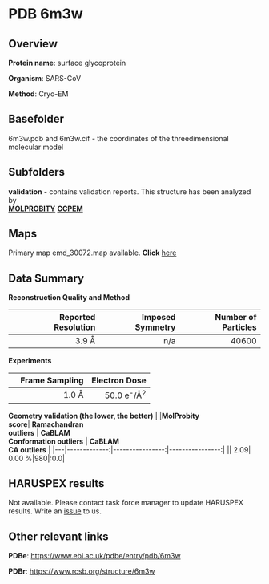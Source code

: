 # PDB 6m3w

## Overview

**Protein name**: surface glycoprotein

**Organism**: SARS-CoV

**Method**: Cryo-EM



## Basefolder

6m3w.pdb and 6m3w.cif - the coordinates of the threedimensional molecular model

## Subfolders





**validation** - contains validation reports. This structure has been analyzed by <br>  [**MOLPROBITY**](https://github.com/thorn-lab/coronavirus_structural_task_force/tree/master/pdb/surface_glycoprotein/SARS-CoV/6m3w/validation/molprobity)   [**CCPEM**](https://github.com/thorn-lab/coronavirus_structural_task_force/tree/master/pdb/surface_glycoprotein/SARS-CoV/6m3w/validation/ccpem-validation) 



## Maps

Primary map emd_30072.map available. **Click** [here](http://ftp.wwpdb.org/pub/emdb/structures/EMD-30072/map/) 

## Data Summary
**Reconstruction Quality and Method**

|   | Reported Resolution | Imposed Symmetry | Number of Particles |
|---|-------------:|----------------:|--------------:|
|   |3.9 Å|n/a|40600|

**Experiments**

|   | Frame Sampling | Electron Dose |
|---|-------------:|----------------:|
|   |1.0 Å|50.0 e<sup>-</sup>/Å<sup>2</sup>|

**Geometry validation (the lower, the better)**
|   |**MolProbity<br>score**| **Ramachandran<br>outliers** | **CaBLAM<br>Conformation outliers** | **CaBLAM<br>CA outliers** |
|---|-------------:|----------------:|----------------:|
||  2.09|  0.00 %|980|:0.0|

## HARUSPEX results

Not available. Please contact task force manager to update HARUSPEX results. Write an [issue](https://github.com/thorn-lab/coronavirus_structural_task_force/issues) to us.

## Other relevant links 
**PDBe**:  https://www.ebi.ac.uk/pdbe/entry/pdb/6m3w
 
**PDBr**: https://www.rcsb.org/structure/6m3w 
